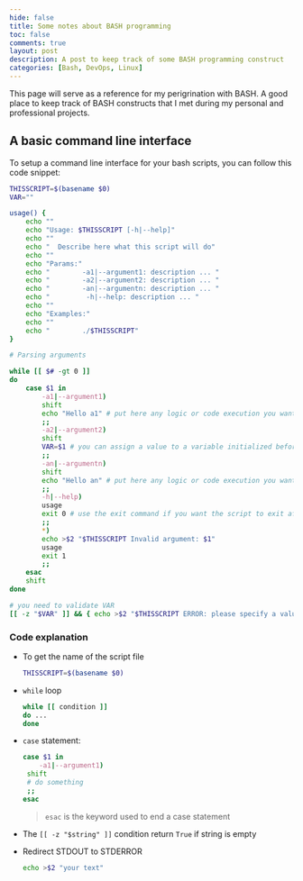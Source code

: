 ```yaml
---
hide: false
title: Some notes about BASH programming
toc: false
comments: true
layout: post
description: A post to keep track of some BASH programming construct
categories: [Bash, DevOps, Linux]
---
```


This page will serve as a reference for my perigrination with BASH. A good place to keep track of BASH constructs that I met during my personal and professional projects.

## A basic command line interface

To setup a command line interface for your bash scripts, you can follow this code snippet:

```bash
THISSCRIPT=$(basename $0)
VAR=""

usage() {
    echo ""
    echo "Usage: $THISSCRIPT [-h|--help]"
    echo ""
    echo "  Describe here what this script will do"
    echo ""
    echo "Params:"
    echo "        -a1|--argument1: description ... "
    echo "        -a2|--argument2: description ... "
    echo "        -an|--argumentn: description ... "
    echo "         -h|--help: description ... "
    echo ""
    echo "Examples:"
    echo ""
    echo "        ./$THISSCRIPT"    
}

# Parsing arguments

while [[ $# -gt 0 ]]
do
    case $1 in
        -a1|--argument1)
        shift
        echo "Hello a1" # put here any logic or code execution you want
        ;;
        -a2|--argument2)
        shift
        VAR=$1 # you can assign a value to a variable initialized before
        ;;
        -an|--argumentn)
        shift
        echo "Hello an" # put here any logic or code execution you want
        ;;
        -h|--help)
        usage
        exit 0 # use the exit command if you want the script to exit after an action
        ;;
        *)
        echo >$2 "$THISSCRIPT Invalid argument: $1"
        usage
        exit 1
        ;;
    esac
    shift
done

# you need to validate VAR
[[ -z "$VAR" ]] && { echo >$2 "$THISSCRIPT ERROR: please specify a value for VAR"; exit 1; }
```

### Code explanation

* To get the name of the script file  
  
  ```bash
  THISSCRIPT=$(basename $0)
  ```

* `while` loop
  
  ```bash
  while [[ condition ]]
  do ...
  done
  ```

* `case` statement: 
  
  ```bash
  case $1 in
      -a1|--argument1)
   shift
   # do something
   ;;
  esac
  ```
  
  > `esac` is the keyword used to end a case statement

* The `[[ -z "$string" ]]` condition return `True` if string is empty

* Redirect STDOUT to STDERROR
  
  ```bash
  echo >$2 "your text"
  ```
